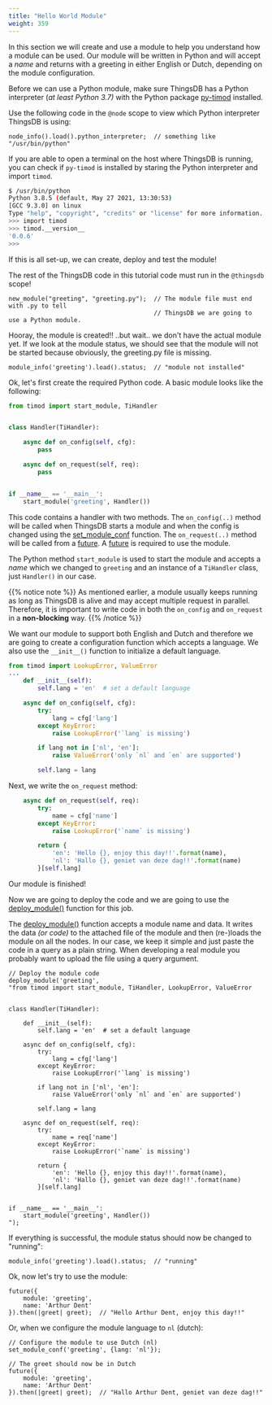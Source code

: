 ```yaml
---
title: "Hello World Module"
weight: 359
---
```


In this section we will create and use a module to help you understand how a module can be used.
Our module will be written in Python and will accept a *name* and returns with a greeting in either English or Dutch, depending on the module configuration.

Before we can use a Python module, make sure ThingsDB has a Python interpreter (*at least Python 3.7)* with the Python package [py-timod](https://pypi.org/project/py-timod/) installed.

Use the following code in the `@node` scope to view which Python interpreter ThingsDB is using:

```thingsdb,should_pass,@n
node_info().load().python_interpreter;  // something like "/usr/bin/python"
```

If you are able to open a terminal on the host where ThingsDB is running, you can check if `py-timod` is installed by staring the Python interpreter and import `timod`.

```bash
$ /usr/bin/python
Python 3.8.5 (default, May 27 2021, 13:30:53)
[GCC 9.3.0] on linux
Type "help", "copyright", "credits" or "license" for more information.
>>> import timod
>>> timod.__version__
'0.0.6'
>>>
```

If this is all set-up, we can create, deploy and test the module!

The rest of the ThingsDB code in this tutorial code must run in the `@thingsdb` scope!

```thingsdb,should_pass,@t
new_module("greeting", "greeting.py");  // The module file must end with .py to tell
                                        // ThingsDB we are going to use a Python module.
```

Hooray, the module is created!! ..but wait.. we don't have the actual module yet. If we look at the module status, we should see that the module will not be started because obviously, the greeting.py file is missing.

```thingsdb,should_pass,@t
module_info('greeting').load().status;  // "module not installed"
```

Ok, let's first create the required Python code. A basic module looks like the following:

```python
from timod import start_module, TiHandler


class Handler(TiHandler):

    async def on_config(self, cfg):
        pass

    async def on_request(self, req):
        pass


if __name__ == '__main__':
    start_module('greeting', Handler())
```

This code contains a handler with two methods. The `on_config(..)` method will be called when ThingsDB starts a module and when the config is changed using the [set_module_conf](../../thingsdb-api/set_module_conf) function. The `on_request(..)` method will be called from a [future](../../data-types/future/#modules). A [future](../../data-types/future/#modules) is required to use the module.

The Python method `start_module` is used to start the module and accepts a *name* which we changed to `greeting` and an instance of a `TiHandler` class, just `Handler()` in our case.

{{% notice note %}}
As mentioned earlier, a module usually keeps running as long as ThingsDB is alive and may accept multiple request in parallel. Therefore, it is important to write code in both the `on_config` and `on_request` in a **non-blocking** way.
{{% /notice %}}


We want our module to support both English and Dutch and therefore we are going to create a configuration function which accepts a language. We also use the `__init__()` function to initialize a default language.

```python
from timod import LookupError, ValueError
...
    def __init__(self):
        self.lang = 'en'  # set a default language

    async def on_config(self, cfg):
        try:
            lang = cfg['lang']
        except KeyError:
            raise LookupError('`lang` is missing')

        if lang not in ['nl', 'en']:
            raise ValueError('only `nl` and `en` are supported')

        self.lang = lang
```

Next, we write the `on_request` method:

```python
    async def on_request(self, req):
        try:
            name = cfg['name']
        except KeyError:
            raise LookupError('`name` is missing')

        return {
            'en': 'Hello {}, enjoy this day!!'.format(name),
            'nl': 'Hallo {}, geniet van deze dag!!'.format(name)
        }[self.lang]
```

Our module is finished!

Now we are going to deploy the code and we are going to use the [deploy_module()](../../thingsdb-api/deploy_module) function for this job.

The [deploy_module()](../../thingsdb-api/deploy_module) function accepts a module name and data. It writes the data *(or code)* to the attached file of the module and then (re-)loads the module on all the nodes.
In our case, we keep it simple and just paste the code in a query as a plain string. When developing a real module you probably want to upload the file using a query argument.

```thingsdb,should_pass,@t
// Deploy the module code
deploy_module('greeting',
"from timod import start_module, TiHandler, LookupError, ValueError


class Handler(TiHandler):

    def __init__(self):
        self.lang = 'en'  # set a default language

    async def on_config(self, cfg):
        try:
            lang = cfg['lang']
        except KeyError:
            raise LookupError('`lang` is missing')

        if lang not in ['nl', 'en']:
            raise ValueError('only `nl` and `en` are supported')

        self.lang = lang

    async def on_request(self, req):
        try:
            name = req['name']
        except KeyError:
            raise LookupError('`name` is missing')

        return {
            'en': 'Hello {}, enjoy this day!!'.format(name),
            'nl': 'Hallo {}, geniet van deze dag!!'.format(name)
        }[self.lang]


if __name__ == '__main__':
    start_module('greeting', Handler())
");
```

If everything is successful, the module status should now be changed to "running":

```thingsdb,should_pass,@t
module_info('greeting').load().status;  // "running"
```

Ok, now let's try to use the module:

```thingsdb,syntax_only,@t
future({
    module: 'greeting',
    name: 'Arthur Dent'
}).then(|greet| greet);  // "Hello Arthur Dent, enjoy this day!!"
```

Or, when we configure the module language to `nl` (dutch):

```thingsdb,syntax_only,@t
// Configure the module to use Dutch (nl)
set_module_conf('greeting', {lang: 'nl'});

// The greet should now be in Dutch
future({
    module: 'greeting',
    name: 'Arthur Dent'
}).then(|greet| greet);  // "Hallo Arthur Dent, geniet van deze dag!!"
```
